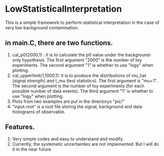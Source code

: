 # LowStatisticalInterpretation
This is a simple framework to perform statistical interpretation in the case of very low background contamination.


## in main.C, there are two functions.
1. cal_p0(2000,1) : it is to calculate the p0 value under the background-only hypothesis. The first argument "2000" is the number of toy experiments. The second argument "1" is whether to use "logy" when plotting.
2. cal_upperlimit(1,1000,1): it is to produce the distributions of mu_hat (signal strength) and t_mu (test statistics). The first argument is "mu=1". The second argument is the number of toy experiments (for each possible number of data events). The third argument "1" is whether to use "logy" when plotting.
3. Plots from two examples are put in the directorys "pic/"
4. "input.root" is a root file storing the signal, background and data histograms of observable.

## Features.
1. Very simple codes and easy to understand and modify.
2. Currently, the systematic uncertainties are not implemented. But I will do it in the near future.


